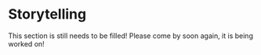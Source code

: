 # Storytelling

This section is still needs to be filled! Please come by soon again, it is being worked on! 